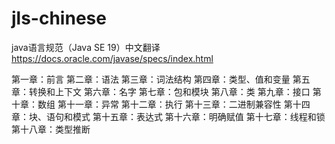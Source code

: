 # jls-chinese
java语言规范（Java SE 19）中文翻译
https://docs.oracle.com/javase/specs/index.html

第一章：前言
第二章：语法
第三章：词法结构
第四章：类型、值和变量
第五章：转换和上下文
第六章：名字
第七章：包和模块
第八章：类
第九章：接口
第十章：数组
第十一章：异常
第十二章：执行
第十三章：二进制兼容性
第十四章：块、语句和模式
第十五章：表达式
第十六章：明确赋值
第十七章：线程和锁
第十八章：类型推断
